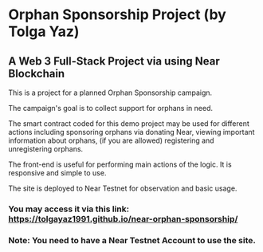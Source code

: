 # Orphan Sponsorship Project (by Tolga Yaz)

## A Web 3 Full-Stack Project via using Near Blockchain

This is a project for a planned Orphan Sponsorship campaign.

The campaign's goal is to collect support for orphans in need.

The smart contract coded for this demo project may be used for different actions including sponsoring orphans via donating Near, viewing important information about orphans, (if you are allowed) registering and unregistering orphans.

The front-end is useful for performing main actions of the logic. It is responsive and simple to use.

The site is deployed to Near Testnet for observation and basic usage.

### You may access it via this link: https://tolgayaz1991.github.io/near-orphan-sponsorship/

### Note: You need to have a Near Testnet Account to use the site.